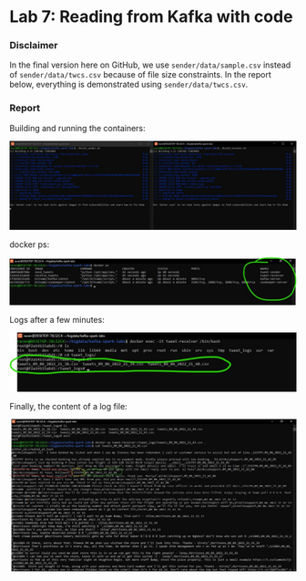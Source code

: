 # Lab 7: Reading from Kafka with code

### Disclaimer

In the final version here on GitHub, we use `sender/data/sample.csv` instead of `sender/data/twcs.csv` because of file size constraints. In the report below, everything is demonstrated using `sender/data/twcs.csv`.

### Report

Building and running the containers:

![sender and receiver](screenshots/sender-and-receiver.jpg)

docker ps:

![working containers](screenshots/working-containers.jpg)

Logs after a few minutes:

![log files](screenshots/log-files.jpg)

Finally, the content of a log file:

![log content](screenshots/log-content.jpg)

